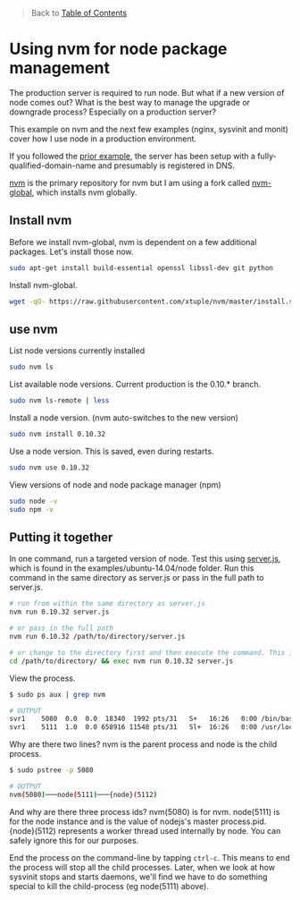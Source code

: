 > Back to [Table of Contents](https://github.com/jpfluger/examples)

# Using nvm for node package management

The production server is required to run node. But what if a new version of node comes out? What is the best way to manage the upgrade or downgrade process?  Especially on a production server?

This example on nvm and the next few examples (nginx, sysvinit and monit) cover how I use node in a production environment. 

If you followed the [prior example](https://github.com/jpfluger/examples/blob/master/ubuntu-14.04/changing-hostname.md), the server has been setup with a fully-qualified-domain-name and presumably is registered in DNS. 

[nvm](https://github.com/creationix/nvm) is the primary repository for nvm but I am using a fork called [nvm-global](https://github.com/xtuple/nvm), which installs nvm globally. 

## Install nvm

Before we install nvm-global, nvm is dependent on a few additional packages. Let's install those now.

```bash
sudo apt-get install build-essential openssl libssl-dev git python
```

Install nvm-global.

```bash
wget -qO- https://raw.githubusercontent.com/xtuple/nvm/master/install.sh | sudo bash
```

## use nvm

List node versions currently installed

```bash
sudo nvm ls
```

List available node versions. Current production is the 0.10.* branch.

```bash
sudo nvm ls-remote | less
```

Install a node version. (nvm auto-switches to the new version)

```bash
sudo nvm install 0.10.32
```

Use a node version. This is saved, even during restarts.

```bash
sudo nvm use 0.10.32
```

View versions of node and node package manager (npm)

```bash
sudo node -v
sudo npm -v
```

## Putting it together

In one command, run a targeted version of node. Test this using [server.js](https://github.com/jpfluger/examples/blob/master/ubuntu-14.04/node/server.js), which is found in the examples/ubuntu-14.04/node folder. Run this command in the same directory as server.js or pass in the full path to server.js. 

```bash
# run from within the same directory as server.js
nvm run 0.10.32 server.js

# or pass in the full path
nvm run 0.10.32 /path/to/directory/server.js

# or change to the directory first and then execute the command. This is what we do in the sysvinit example.
cd /path/to/directory/ && exec nvm run 0.10.32 server.js

```

View the process.

```bash
$ sudo ps aux | grep nvm

# OUTPUT
svr1    5080  0.0  0.0  18340  1992 pts/31   S+   16:26   0:00 /bin/bash /usr/local/bin/nvm run 0.10.32 server.js
svr1    5111  1.0  0.0 658916 11548 pts/31   Sl+  16:26   0:00 /usr/local/nvm/v0.10.32/bin/node server.js
```

Why are there two lines? nvm is the parent process and node is the child process.

```bash
$ sudo pstree -p 5080

# OUTPUT
nvm(5080)───node(5111)───{node}(5112)
```

And why are there three process ids?  nvm(5080) is for nvm. node(5111) is for the node instance and is the value of nodejs's master process.pid. {node}(5112) represents a worker thread used internally by node. You can safely ignore this for our purposes.

End the process on the command-line by tapping `ctrl-c`. This means to end the process will stop all the child processes. Later, when we look at how sysvinit stops and starts daemons, we'll find we have to do something special to kill the child-process (eg node(5111) above).
